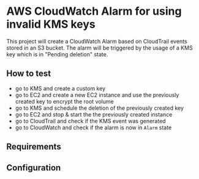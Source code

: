 # AWS CloudWatch Alarm for using invalid KMS keys

This project will create a CloudWatch Alarm based on CloudTrail events stored in an S3 bucket. The alarm will be triggered by the usage of a KMS key which is in "Pending deletion" state.

## How to test

- go to KMS and create a custom key
- go to EC2 and create a new EC2 instance and use the previously created key to encrypt the root volume
- go to KMS and schedule the deletion of the previously created key
- go to EC2 and stop & start the the previously created instance
- go to CloudTrail and check if the KMS event was generated
- go to CloudWatch and check if the alarm is now in `Alarm` state

## Requirements

## Configuration
